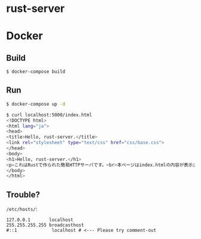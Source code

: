# rust-server

# Docker

## Build

```bash
$ docker-compose build
```

## Run

```bash
$ docker-compose up -d
```

```bash
$ curl localhost:5000/index.html
<!DOCTYPE html>
<html lang="ja">
<head>
<title>Hello, rust-server.</title>
<link rel="stylesheet" type="text/css" href="css/base.css">
</head>
<body>
<h1>Hello, rust-server.</h1>
<p>これはRustで作られた簡易HTTPサーバです。<br>本ページはindex.htmlの内容が表示されています。</p>
</body>
</html>
```

## Trouble?

`/etc/hosts/`:

```
127.0.0.1       localhost
255.255.255.255 broadcasthost
#::1             localhost # <--- Please try comment-out
```
